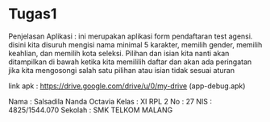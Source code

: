 # Tugas1

Penjelasan Aplikasi :
ini merupakan aplikasi form pendaftaran test agensi. 
disini kita disuruh mengisi nama minimal 5 karakter, memilih gender, memilih keahlian, dan memilih kota seleksi. 
Pilihan dan isian kita nanti akan ditampilkan di bawah ketika kita memililih daftar dan akan ada peringatan jika kita mengosongi salah satu pilihan atau isian tidak sesuai aturan

link apk : https://drive.google.com/drive/u/0/my-drive (app-debug.apk)

Nama : Salsadila Nanda Octavia
Kelas : XI RPL 2
No : 27
NIS : 4825/1544.070
Sekolah : SMK TELKOM MALANG
